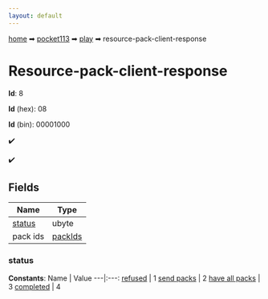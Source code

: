 ```yaml
---
layout: default
---
```


[home](/) ➡ [pocket113](/protocol/pocket113) ➡ [play](/protocol/pocket113/play) ➡ resource-pack-client-response

# Resource-pack-client-response

**Id**: 8

**Id** (hex): 08

**Id** (bin): 00001000

✔️

✔️

## Fields

Name | Type
---|---
[status](#status) | ubyte
pack ids | [packIds](/protocol/pocket113/arrays)

### status

**Constants**:
Name | Value
---|:---:
[refused](status_refused) | 1
[send packs](status_send-packs) | 2
[have all packs](status_have-all-packs) | 3
[completed](status_completed) | 4

